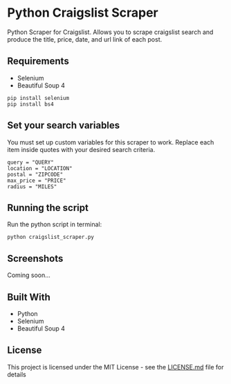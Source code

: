 # Python Craigslist Scraper

Python Scraper for Craigslist. Allows you to scrape craigslist search and produce the title, price, date, and url link of each post.

## Requirements

- Selenium
- Beautiful Soup 4

```
pip install selenium
pip install bs4
```

## Set your search variables

You must set up custom variables for this scraper to work. Replace each item inside quotes with your desired search criteria.

```
query = "QUERY"
location = "LOCATION"
postal = "ZIPCODE"
max_price = "PRICE"
radius = "MILES"
```

## Running the script

Run the python script in terminal:

```
python craigslist_scraper.py
```

## Screenshots

Coming soon...

## Built With

- Python
- Selenium
- Beautiful Soup 4

## License

This project is licensed under the MIT License - see the [LICENSE.md](LICENSE.md) file for details
